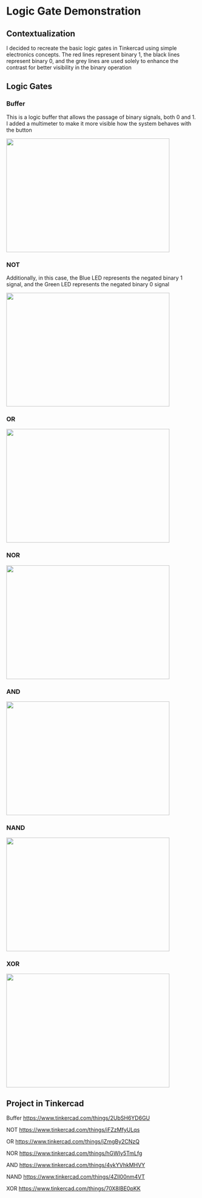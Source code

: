 # Logic Gate Demonstration

## Contextualization
I decided to recreate the basic logic gates in Tinkercad using simple electronics concepts.
The red lines represent binary 1, the black lines represent binary 0, and the grey lines are used solely to enhance the contrast for better visibility in the binary operation

## Logic Gates
<!-- <div align="rigth">
        <table border=1>
            <tr>
                <th colspan="2">Truth Table</th>
            </tr>
            <tr>
                <td align="center"></td>
                <td align="center"></td>
            </tr>
        </table>
    </div> 
-->
### Buffer
This is a logic buffer that allows the passage of binary signals, both 0 and 1. I added a multimeter to make it more visible how the system behaves with the button

<img src = "https://github.com/KaikyM/Logic_Gate_Demonstration/assets/127446435/1e8ac394-19d8-4eb2-a06c-b0acb1f322da"
height = "300" width = "430">

### NOT
Additionally, in this case, the Blue LED represents the negated binary 1 signal, and the Green LED represents the negated binary 0 signal 

<img src = "https://github.com/KaikyM/Logic_Gate_Demonstration/assets/127446435/5cbed003-1411-442b-a8d7-44117f84ecb6"
height = "300" width = "430">

### OR
<img src = "https://github.com/KaikyM/Logic_Gate_Demonstration/assets/127446435/87e44650-6607-443f-ad0a-4e7270396dca"
height = "300" width = "430">

### NOR
<img src = "https://github.com/KaikyM/Logic_Gate_Demonstration/assets/127446435/79403e26-a364-4767-b678-bec6dc2130d5"
height = "300" width = "430">

### AND
<img src = "https://github.com/KaikyM/Logic_Gate_Demonstration/assets/127446435/7e17a084-bc8f-4609-9228-eb55c6449cda"
height = "300" width = "430">

### NAND
<img src = "https://github.com/KaikyM/Logic_Gate_Demonstration/assets/127446435/ec66430c-3848-4cfc-b4ea-b8d93ad64ee3"
height = "300" width = "430">

### XOR
<img src = "https://github.com/KaikyM/Logic_Gate_Demonstration/assets/127446435/9e1ca751-946f-40c7-a241-e21ef636bea0"
height = "300" width = "430">

<!-- #### Components !-->

## Project in Tinkercad
Buffer https://www.tinkercad.com/things/2UbSH6YD6GU

NOT https://www.tinkercad.com/things/iFZzMfyULqs

OR https://www.tinkercad.com/things/jZmgBy2CNzQ

NOR https://www.tinkercad.com/things/hGWIy5TmLfg

AND https://www.tinkercad.com/things/4ykYVhkMHVY

NAND https://www.tinkercad.com/things/4ZIl00nm4VT

XOR https://www.tinkercad.com/things/70X8IBE0pKK
